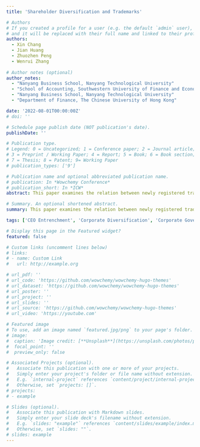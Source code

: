 ```yaml
---
title: 'Shareholder Diversification and Trademarks'

# Authors
# If you created a profile for a user (e.g. the default `admin` user), write the username (folder name) here
# and it will be replaced with their full name and linked to their profile.
authors:
  - Xin Chang
  - Jian Huang
  - Zhuozhen Peng
  - Wenrui Zhang
  
# Author notes (optional)
author_notes:
  - "Nanyang Business School, Nanyang Technological University"
  - "School of Accounting, Southwestern University of Finance and Economics"
  - "Nanyang Business School, Nanyang Technological University"
  - "Department of Finance, The Chinese University of Hong Kong"

date: '2022-08-01T00:00:00Z'
# doi: ''

# Schedule page publish date (NOT publication's date).
publishDate: ''

# Publication type.
# Legend: 0 = Uncategorized; 1 = Conference paper; 2 = Journal article;
# 3 = Preprint / Working Paper; 4 = Report; 5 = Book; 6 = Book section;
# 7 = Thesis; 8 = Patent; 9= Working Paper
# publication_types: ['9']

# Publication name and optional abbreviated publication name.
# publication: In *Wowchemy Conference*
# publication_short: In *ICW*
abstract: This paper examines the relation between newly registered trademarks and different types of institutional investors. The results show that firms with more diversified institutional ownership are associated with larger numbers of new trademark registrations. This positive effect of diversified institutional ownership is more pronounced under the following conditions: when diversified shareholders are more effective in their governance, when CEOs have fewer incentives to take risks, when CEOs are less entrenched, and when firms operate in a more productoriented and competitive environment. This study further shows that diversified institutional investors tend to promote new product development that focuses on existing businesses rather than expanding into new segments, and they are inclined to register more trademarks that contain common words overlapping with their existing trademarks. Whereas firms with higher levels of under-diversified institutional ownership tend to generate trademarks of lower economic quality. Taken together, our analysis reveals the important role of diversified institutional ownership in shaping firms’ trademark activities.

# Summary. An optional shortened abstract.
summary: This paper examines the relation between newly registered trademarks and different types of institutional investors. The results show that firms with more diversified institutional ownership are associated with larger numbers of new trademark registrations. This positive effect of diversified institutional ownership is more pronounced under the following conditions: when diversified shareholders are more effective in their governance, when CEOs have fewer incentives to take risks, when CEOs are less entrenched, and when firms operate in a more productoriented and competitive environment. This study further shows that diversified institutional investors tend to promote new product development that focuses on existing businesses rather than expanding into new segments, and they are inclined to register more trademarks that contain common words overlapping with their existing trademarks. Whereas firms with higher levels of under-diversified institutional ownership tend to generate trademarks of lower economic quality. Taken together, our analysis reveals the important role of diversified institutional ownership in shaping firms’ trademark activities.

tags: ['CEO Entrenchment', 'Corporate Diversification', 'Corporate Governance', 'Institutional Ownership', 'Product Innovation', 'Trademarks']

# Display this page in the Featured widget?
featured: false

# Custom links (uncomment lines below)
# links:
# - name: Custom Link
#   url: http://example.org

# url_pdf: ''
# url_code: 'https://github.com/wowchemy/wowchemy-hugo-themes'
# url_dataset: 'https://github.com/wowchemy/wowchemy-hugo-themes'
# url_poster: ''
# url_project: ''
# url_slides: ''
# url_source: 'https://github.com/wowchemy/wowchemy-hugo-themes'
# url_video: 'https://youtube.com'

# Featured image
# To use, add an image named `featured.jpg/png` to your page's folder.
# image:
#  caption: 'Image credit: [**Unsplash**](https://unsplash.com/photos/pLCdAaMFLTE)'
#  focal_point: ''
#  preview_only: false

# Associated Projects (optional).
#   Associate this publication with one or more of your projects.
#   Simply enter your project's folder or file name without extension.
#   E.g. `internal-project` references `content/project/internal-project/index.md`.
#   Otherwise, set `projects: []`.
# projects:
# - example

# Slides (optional).
#   Associate this publication with Markdown slides.
#   Simply enter your slide deck's filename without extension.
#   E.g. `slides: "example"` references `content/slides/example/index.md`.
#   Otherwise, set `slides: ""`.
# slides: example
---
```

